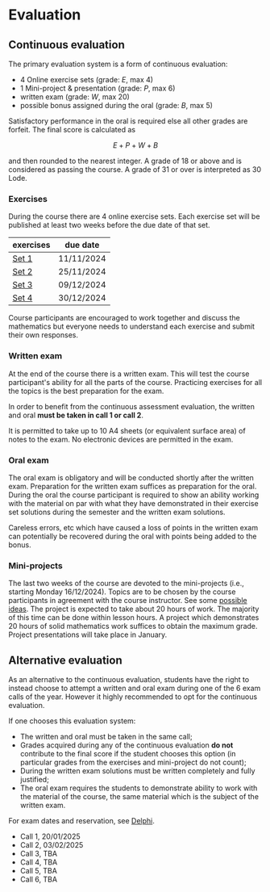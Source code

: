 # Evaluation

## Continuous evaluation

The primary evaluation system is a form of continuous evaluation:

- 4 Online exercise sets (grade: $E$, max 4)
- 1 Mini-project & presentation (grade: $P$, max 6)
- written exam (grade: $W$, max 20)
- possible bonus assigned during the oral (grade: $B$, max 5)

Satisfactory performance in the oral is required else all other grades are forfeit.
The final score is calculated as

$$
E + P + W + B
$$

and then rounded to the nearest integer.
A grade of 18 or above and is considered as passing the course.
A grade of 31 or over is interpreted as 30 Lode.

### Exercises

During the course there are 4 online exercise sets. Each exercise set will be published at least two weeks before the due date of that set.

| exercises                                                                  | due date   |
| -------------------------------------------------------------------------- | ---------- |
| [Set 1](https://esamionline.uniroma2.it/course/view.php?id=6165&section=1) | 11/11/2024 |
| [Set 2](https://esamionline.uniroma2.it/course/view.php?id=6165&section=2) | 25/11/2024 |
| [Set 3](https://esamionline.uniroma2.it/course/view.php?id=6165&section=3) | 09/12/2024 |
| [Set 4](https://esamionline.uniroma2.it/course/view.php?id=6165&section=4) | 30/12/2024 |

Course participants are encouraged to work together and discuss the mathematics but everyone needs to understand each exercise and submit their own responses.

### Written exam

At the end of the course there is a written exam. This will test the course participant's ability for all the parts of the course. Practicing exercises for all the topics is the best preparation for the exam.

In order to benefit from the continuous assessment evaluation, the written and oral **must be taken in call 1 or call 2**.

It is permitted to take up to 10 A4 sheets (or equivalent surface area) of notes to the exam. No electronic devices are permitted in the exam.

### Oral exam

The oral exam is obligatory and will be conducted shortly after the written exam. Preparation for the written exam suffices as preparation for the oral. During the oral the course participant is required to show an ability working with the material on par with what they have demonstrated in their exercise set solutions during the semester and the written exam solutions.

Careless errors, etc which have caused a loss of points in the written exam can potentially be recovered during the oral with points being added to the bonus.

### Mini-projects

The last two weeks of the course are devoted to the mini-projects (i.e., starting Monday 16/12/2024). Topics are to be chosen by the course participants in agreement with the course instructor. See some [possible ideas](/pages/project). The project is expected to take about 20 hours of work. The majority of this time can be done within lesson hours. A project which demonstrates 20 hours of solid mathematics work suffices to obtain the maximum grade. Project presentations will take place in January.

## Alternative evaluation

As an alternative to the continuous evaluation, students have the right to instead choose to attempt a written and oral exam during one of the 6 exam calls of the year. However it highly recommended to opt for the continuous evaluation.

If one chooses this evaluation system:

- The written and oral must be taken in the same call;
- Grades acquired during any of the continuous evaluation **do not** contribute to the final score if the student chooses this option (in particular grades from the exercises and mini-project do not count);
- During the written exam solutions must be written completely and fully justified;
- The oral exam requires the students to demonstrate ability to work with the material of the course, the same material which is the subject of the written exam.

For exam dates and reservation, see [Delphi](https://delphi.uniroma2.it/).

- Call 1, 20/01/2025
- Call 2, 03/02/2025
- Call 3, TBA
- Call 4, TBA
- Call 5, TBA
- Call 6, TBA
